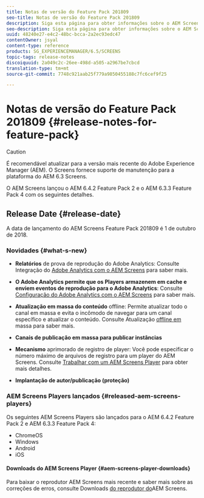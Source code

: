 ```yaml
---
title: Notas de versão do Feature Pack 201809
seo-title: Notas de versão do Feature Pack 201809
description: Siga esta página para obter informações sobre o AEM Screens Feature Pack 201809 lançado em 18 de outubro de 2018.
seo-description: Siga esta página para obter informações sobre o AEM Screens Feature Pack 201809 lançado em 18 de outubro de 2018.
uuid: 48240e27-e4c2-48bc-bcca-2a2ec93edc47
contentOwner: jsyal
content-type: reference
products: SG_EXPERIENCEMANAGER/6.5/SCREENS
topic-tags: release-notes
discoiquuid: 2a049c2c-26ee-498d-a505-a2967be7cbcd
translation-type: tm+mt
source-git-commit: 7748c921aab25f779a9850455188c7fc6cef9f25

---
```



# Notas de versão do Feature Pack 201809 {#release-notes-for-feature-pack}

>[!CAUTION]
>
>É recomendável atualizar para a versão mais recente do Adobe Experience Manager (AEM). O Screens fornece suporte de manutenção para a plataforma do AEM 6.3 Screens.

O AEM Screens lançou o AEM 6.4.2 Feature Pack 2 e o AEM 6.3.3 Feature Pack 4 com os seguintes detalhes.

## Release Date {#release-date}

A data de lançamento do AEM Screens Feature Pack 201809 é 1 de outubro de 2018.

### Novidades {#what-s-new}

* **Relatórios** de prova de reprodução do Adobe Analytics: Consulte Integração do [Adobe Analytics com o AEM Screens](adobe-analytics-integration-aem-screens.md) para saber mais.

* **O Adobe Analytics permite que os Players armazenem em cache e enviem eventos de reprodução para o Adobe Analytics**: Consulte [Configuração do Adobe Analytics com o AEM Screens](configuring-adobe-analytics-aem-screens.md) para saber mais.

* **Atualização em massa do conteúdo** offline: Permite atualizar todo o canal em massa e evita o incômodo de navegar para um canal específico e atualizar o conteúdo. Consulte Atualização [offline em](bulk-offline-update.md) massa para saber mais.

* **Canais de publicação em massa para publicar instâncias**
* **Mecanismo** aprimorado de registro de player: Você pode especificar o número máximo de arquivos de registro para um player do AEM Screens. Consulte [Trabalhar com um AEM Screens Player](working-with-screens-player.md) para obter mais detalhes.

* **Implantação de autor/publicação (proteção)**

### AEM Screens Players lançados {#released-aem-screens-players}

Os seguintes AEM Screens Players são lançados para o AEM 6.4.2 Feature Pack 2 e AEM 6.3.3 Feature Pack 4:

* ChromeOS
* Windows
* Android
* iOS

#### Downloads do AEM Screens Player {#aem-screens-player-downloads}

Para baixar o reprodutor AEM Screens mais recente e saber mais sobre as correções de erros, consulte Downloads [do reprodutor do](https://download.macromedia.com/screens/)AEM Screens.
